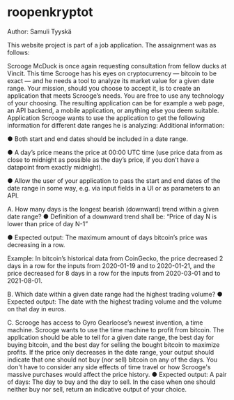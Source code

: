 # roopenkryptot

Author: Samuli Tyyskä



This website project is part of a job application. The assaignment was as follows:

Scrooge McDuck is once again requesting consultation from fellow ducks at Vincit.
This time Scrooge has his eyes on cryptocurrency — bitcoin to be exact — and he needs a tool to
analyze its market value for a given date range.
Your mission, should you choose to accept it, is to create an application that meets Scrooge’s needs.
You are free to use any technology of your choosing. The resulting application can be for example a web
page, an API backend, a mobile application, or anything else you deem suitable.
Application
Scrooge wants to use the application to get the following information for different date ranges he is
analyzing:
Additional information:

● Both start and end dates should be included in a date range.

● A day’s price means the price at 00:00 UTC time (use price data from as close to midnight as
possible as the day’s price, if you don’t have a datapoint from exactly midnight).

● Allow the user of your application to pass the start and end dates of the date range in some way,
e.g. via input fields in a UI or as parameters to an API.

A. How many days is the longest bearish (downward) trend within a given date range?
● Definition of a downward trend shall be: “Price of day N is lower than price of day N-1”

● Expected output: The maximum amount of days bitcoin’s price was decreasing in a row.

Example: In bitcoin’s historical data from CoinGecko, the price decreased 2 days in a row for the
inputs from 2020-01-19 and to 2020-01-21, and the price decreased for 8 days in a row for the
inputs from 2020-03-01 and to 2021-08-01.

B. Which date within a given date range had the highest trading volume?
● Expected output: The date with the highest trading volume and the volume on that day in
euros.

C. Scrooge has access to Gyro Gearloose’s newest invention, a time machine. Scrooge
wants to use the time machine to profit from bitcoin. The application should be able to tell
for a given date range, the best day for buying bitcoin, and the best day for selling the
bought bitcoin to maximize profits. If the price only decreases in the date range, your
output should indicate that one should not buy (nor sell) bitcoin on any of the days. You
don't have to consider any side effects of time travel or how Scrooge's massive purchases
would affect the price history.
● Expected output: A pair of days: The day to buy and the day to sell. In the case when one
should neither buy nor sell, return an indicative output of your choice.


